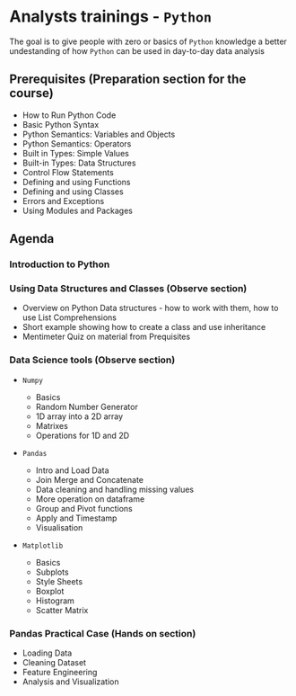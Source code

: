 # Analysts trainings - `Python`

The goal is to give people with zero or basics of `Python` knowledge a better undestanding of how `Python` can be used in day-to-day data analysis

## Prerequisites (Preparation section for the course)

- How to Run Python Code
- Basic Python Syntax
- Python Semantics: Variables and Objects
- Python Semantics: Operators
- Built in Types: Simple Values
- Built-in Types: Data Structures
- Control Flow Statements
- Defining and using Functions
- Defining and using Classes
- Errors and Exceptions
- Using Modules and Packages

## Agenda

### Introduction to Python

### Using Data Structures and Classes (Observe section)

- Overview on Python Data structures - how to work with them, how to use List Comprehensions
- Short example showing how to create a class and use inheritance
- Mentimeter Quiz on material from Prequisites

### Data Science tools (Observe section)

-   `Numpy` 
    - Basics
    - Random Number Generator
    - 1D array into a 2D array
    - Matrixes
    - Operations for 1D and 2D

-   `Pandas`
    - Intro and Load Data
    - Join Merge and Concatenate
    - Data cleaning and handling missing values
    - More operation on dataframe
    - Group and Pivot functions
    - Apply and Timestamp
    - Visualisation

-   `Matplotlib`
    - Basics
    - Subplots
    - Style Sheets
    - Boxplot
    - Histogram
    - Scatter Matrix

### Pandas Practical Case (Hands on section)

- Loading Data
- Cleaning Dataset
- Feature Engineering
- Analysis and Visualization 